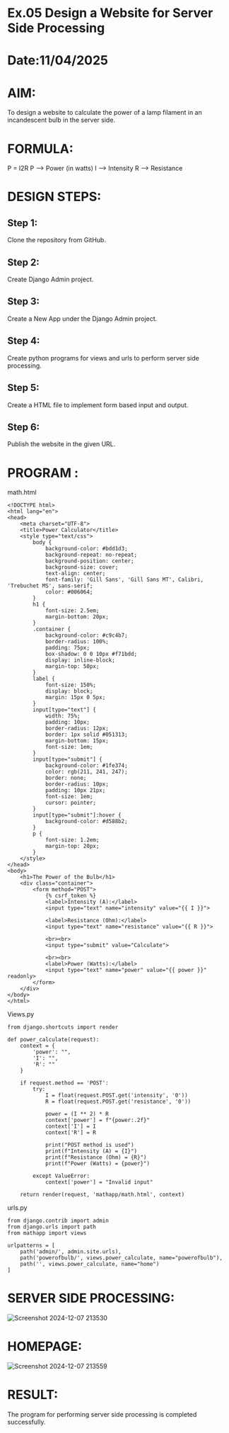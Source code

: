 # Ex.05 Design a Website for Server Side Processing
# Date:11/04/2025
# AIM:
To design a website to calculate the power of a lamp filament in an incandescent bulb in the server side.

# FORMULA:
P = I2R
P --> Power (in watts)
 I --> Intensity
 R --> Resistance

# DESIGN STEPS:
## Step 1:
Clone the repository from GitHub.

## Step 2:
Create Django Admin project.

## Step 3:
Create a New App under the Django Admin project.

## Step 4:
Create python programs for views and urls to perform server side processing.

## Step 5:
Create a HTML file to implement form based input and output.

## Step 6:
Publish the website in the given URL.

# PROGRAM :

math.html
```
<!DOCTYPE html>
<html lang="en">
<head>
    <meta charset="UTF-8">
    <title>Power Calculator</title>
    <style type="text/css">
        body {
            background-color: #bdd1d3;
            background-repeat: no-repeat;
            background-position: center;
            background-size: cover;
            text-align: center;
            font-family: 'Gill Sans', 'Gill Sans MT', Calibri, 'Trebuchet MS', sans-serif;
            color: #006064;
        }
        h1 {
            font-size: 2.5em;
            margin-bottom: 20px;
        }
        .container {
            background-color: #c9c4b7;
            border-radius: 100%;
            padding: 75px;
            box-shadow: 0 0 10px #f71bdd;
            display: inline-block;
            margin-top: 50px;
        }
        label {
            font-size: 150%;
            display: block;
            margin: 15px 0 5px;
        }
        input[type="text"] {
            width: 75%;
            padding: 10px;
            border-radius: 12px;
            border: 1px solid #051313;
            margin-bottom: 15px;
            font-size: 1em;
        }
        input[type="submit"] {
            background-color: #1fe374;
            color: rgb(211, 241, 247);
            border: none;
            border-radius: 10px;
            padding: 10px 21px;
            font-size: 1em;
            cursor: pointer;
        }
        input[type="submit"]:hover {
            background-color: #d588b2;
        }
        p {
            font-size: 1.2em;
            margin-top: 20px;
        }
    </style>
</head>
<body>
    <h1>The Power of the Bulb</h1>
    <div class="container">
        <form method="POST">
            {% csrf_token %}
            <label>Intensity (A):</label>
            <input type="text" name="intensity" value="{{ I }}">

            <label>Resistance (Ohm):</label>
            <input type="text" name="resistance" value="{{ R }}">

            <br><br>
            <input type="submit" value="Calculate">

            <br><br>
            <label>Power (Watts):</label>
            <input type="text" name="power" value="{{ power }}" readonly>
        </form>
    </div>
</body>
</html>

```

Views.py
```
from django.shortcuts import render

def power_calculate(request):
    context = {
        'power': "",
        'I': "",
        'R': ""
    }

    if request.method == 'POST':
        try:
            I = float(request.POST.get('intensity', '0'))
            R = float(request.POST.get('resistance', '0'))

            power = (I ** 2) * R
            context['power'] = f"{power:.2f}"
            context['I'] = I
            context['R'] = R

            print("POST method is used")
            print(f"Intensity (A) = {I}")
            print(f"Resistance (Ohm) = {R}")
            print(f"Power (Watts) = {power}")

        except ValueError:
            context['power'] = "Invalid input"

    return render(request, 'mathapp/math.html', context)

```

urls.py
```
from django.contrib import admin
from django.urls import path
from mathapp import views

urlpatterns = [
    path('admin/', admin.site.urls),
    path('powerofbulb/', views.power_calculate, name="powerofbulb"),
    path('', views.power_calculate, name="home")
]

```
# SERVER SIDE PROCESSING:
![Screenshot 2024-12-07 213530](https://github.com/user-attachments/assets/0805a612-43cc-4c64-b3fd-3e5c48365ab6)

# HOMEPAGE:
![Screenshot 2024-12-07 213559](https://github.com/user-attachments/assets/f4e10396-5b9d-49a1-989f-52497ffdb6c6)

# RESULT:
The program for performing server side processing is completed successfully.

